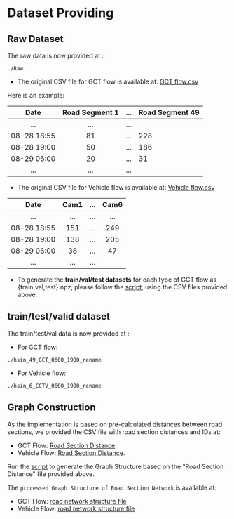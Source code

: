 # Dataset Providing

## Raw Dataset

The raw data is now provided at : 
```
./Raw
```

- The original CSV file for GCT flow is available at: [GCT flow.csv](./Data/Raw/GCT_Flow.csv)

Here is an example:

|        Date         | Road Segment 1 | ...  | Road Segment 49 | 
|:-------------------:|:--------------:|:--------------:|:--------------|
|         ...         |    ...         |    ...         |   
| 08-28 18:55 |  81        |  ...        |   228        |   
| 08-28 19:00 |  50        |  ...        |   186        |    
| 08-29 06:00 |  20        |  ...         |   31        |  
|         ...         |    ...         |    ...         |   

- The original CSV file for Vehicle flow is available at: [Vehicle flow.csv](./Data/Raw/Vehicle_Flow_Raw.csv)


|        Date         |  Cam1 | ... | Cam6 | 
|:-------------------:|:--------------:|:--------------:|:--------------:|
|         ...         |    ...         |    ...         |    ...         |    ...        |    ...        |    ...        |
| 08-28 18:55 |     151         |    ...        |   249        |
| 08-28 19:00 |        138         |     ...        |   205        |
| 08-29 06:00 |     38         |    ...        |   47        |
|         ...            |      ...        |   ...        |

- To generate the **train/val/test datasets** for each type of GCT flow as {train,val,test}.npz, please follow the [script](https://github.com/liyaguang/DCRNN/blob/master/scripts/generate_training_data.py),
using the CSV files provided above.

## train/test/valid dataset

The train/test/val data is now provided at : 
- For GCT flow:
```
./hsin_49_GCT_0600_1900_rename
```
- For Vehicle flow:
```
./hsin_6_CCTV_0600_1900_rename
```

## Graph Construction
As the implementation is based on pre-calculated distances between road sections, we provided the CSV file with road section distances and IDs at: 
- GCT Flow: [Road Section Distance](https://github.com/cylin-gn/CTCam/blob/main/Data/Raw/GCT_Roads_Distance.txt). 
- Vehicle Flow: [Road Section Distance](https://github.com/cylin-gn/CTCam/blob/main/Data/Raw/Vehicle_Flow_Roads_Distance.txt). 

Run the [script](https://github.com/liyaguang/DCRNN/blob/master/scripts/gen_adj_mx.py) to generate the Graph Structure based on the "Road Section Distance" file provided above.

The `processed Graph Structure of Road Section Network` is available at: 
- GCT Flow: [road network structure file](https://github.com/cylin-gn/CTCam/blob/main/Data/hsin_49_GCT_0600_1900_rename/adj_mat_49_rename.pkl)
- Vehicle Flow: [road network structure file](https://github.com/cylin-gn/CTCam/blob/main/Data/hsin_6_CCTV_0600_1900_rename/adj_mat_6_rename.pkl)
